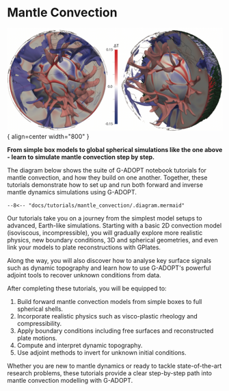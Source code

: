 # Mantle Convection

![Global mantle convection simulation](../../images/graphics/Mantle_Convection_Global.png){ align=center width="800" }

**From simple box models to global spherical simulations like the one above - learn to simulate mantle convection step by step.**

The diagram below shows the suite of G-ADOPT notebook tutorials for
mantle convection, and how they build on one another. Together, these
tutorials demonstrate how to set up and run both forward and inverse
mantle dynamics simulations using G-ADOPT.

```mermaid
--8<-- "docs/tutorials/mantle_convection/.diagram.mermaid"
```

Our tutorials take you on a journey from the simplest
model setups to advanced, Earth-like simulations. Starting with a basic
2D convection model (isoviscous, incompressible), you will gradually
explore more realistic physics, new boundary conditions, 3D and spherical
geometries, and even link your models to plate reconstructions with GPlates.

Along the way, you will also discover how to analyse key surface signals
such as dynamic topography and learn how to use G-ADOPT's powerful adjoint
tools to recover unknown conditions from data.

After completing these tutorials, you will be equipped to:

1. Build forward mantle convection models from simple boxes to full spherical shells.
2. Incorporate realistic physics such as visco-plastic rheology and compressibility.
3. Apply boundary conditions including free surfaces and reconstructed plate motions.
4. Compute and interpret dynamic topography.
5. Use adjoint methods to invert for unknown initial conditions.

Whether you are new to mantle dynamics or ready to tackle state-of-the-art research problems,
these tutorials provide a clear step-by-step path into mantle convection modelling with G-ADOPT.
